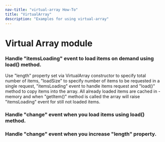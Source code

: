 ```yaml
---
nav-title: "virtual-array How-To"
title: "VirtualArray"
description: "Examples for using virtual-array"
---
```

# Virtual Array module
<snippet id='virtual-array-require'/>

### Handle "itemsLoading" event to load items on demand using load() method.
Use "length" property set via VirtualArray constructor to specify total number of items, 
"loadSize" to specify number of items to be requested in a single request, 
"itemsLoading" event to handle items request and "load()" method to copy items into the array.
All already loaded items are cached in -memory and when "getItem()" method is called
the array will raise "itemsLoading" event for still not loaded items.
<snippet id='virtual-array-itemsloading'/>

### Handle "change" event when you load items using load() method.
<snippet id='virtual-array-change'/>

### Handle "change" event when you increase "length" property.
<snippet id='virtual-array-lenght'/>

